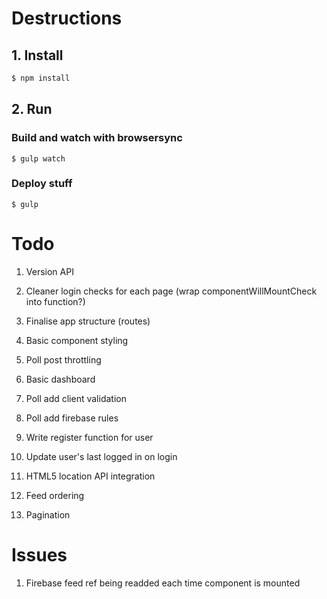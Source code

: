 # Destructions

## 1. Install

```bash
$ npm install
```

## 2. Run

### Build and watch with browsersync
```
$ gulp watch 
```

### Deploy stuff
```
$ gulp
```

# Todo

1. Version API

1. Cleaner login checks for each page (wrap componentWillMountCheck into function?)

1. Finalise app structure (routes)

1. Basic component styling

1. Poll post throttling

1. Basic dashboard

1. Poll add client validation
1. Poll add firebase rules

1. Write register function for user
1. Update user's last logged in on login

1. HTML5 location API integration

1. Feed ordering
1. Pagination

# Issues

1. Firebase feed ref being readded each time component is mounted